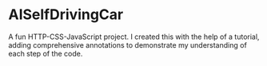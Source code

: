 # AISelfDrivingCar
A fun HTTP-CSS-JavaScript project. I created this with the help of a tutorial, adding comprehensive annotations to demonstrate my understanding of each step of the code.
